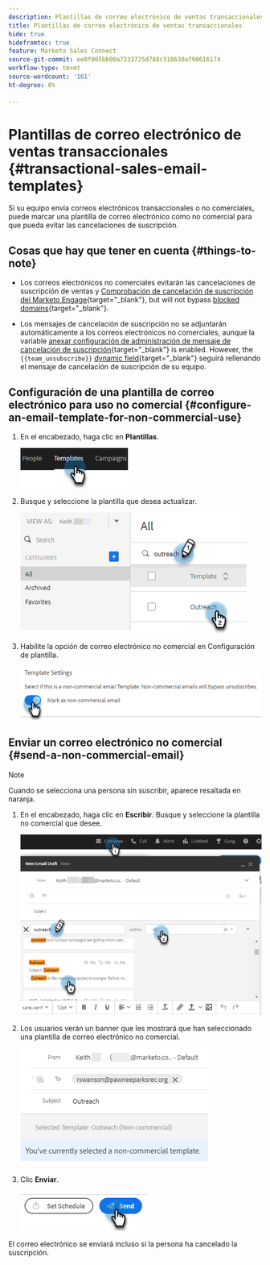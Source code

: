 ```yaml
---
description: Plantillas de correo electrónico de ventas transaccionales - Documentos de Marketo - Documentación del producto
title: Plantillas de correo electrónico de ventas transaccionales
hide: true
hidefromtoc: true
feature: Marketo Sales Connect
source-git-commit: ee0f005bb00a7233725d788c318630af90616174
workflow-type: tm+mt
source-wordcount: '161'
ht-degree: 0%

---
```


# Plantillas de correo electrónico de ventas transaccionales {#transactional-sales-email-templates}

Si su equipo envía correos electrónicos transaccionales o no comerciales, puede marcar una plantilla de correo electrónico como no comercial para que pueda evitar las cancelaciones de suscripción.

## Cosas que hay que tener en cuenta {#things-to-note}

* Los correos electrónicos no comerciales evitarán las cancelaciones de suscripción de ventas y [Comprobación de cancelación de suscripción del Marketo Engage](/help/marketo/product-docs/marketo-sales-connect/email/unsubscribes/marketo-unsubscribe-check.md){target="_blank"}, but will not bypass [blocked domains](/help/marketo/product-docs/marketo-sales-connect/admin/blocked-domains.md){target="_blank"}.

* Los mensajes de cancelación de suscripción no se adjuntarán automáticamente a los correos electrónicos no comerciales, aunque la variable [anexar configuración de administración de mensaje de cancelación de suscripción](/help/marketo/product-docs/marketo-sales-connect/email/unsubscribes/auto-append-unsubscribe-message-setting.md){target="_blank"} is enabled. However, the `{{team_unsubscribe}}` [dynamic field](/help/marketo/product-docs/marketo-sales-connect/templates/dynamic-fields/dynamic-fields-glossary.md){target="_blank"} seguirá rellenando el mensaje de cancelación de suscripción de su equipo.

## Configuración de una plantilla de correo electrónico para uso no comercial {#configure-an-email-template-for-non-commercial-use}

1. En el encabezado, haga clic en **Plantillas**.

   ![](assets/transactional-sales-email-templates-1.png)

1. Busque y seleccione la plantilla que desea actualizar.

   ![](assets/transactional-sales-email-templates-2.png)

1. Habilite la opción de correo electrónico no comercial en Configuración de plantilla.

   ![](assets/transactional-sales-email-templates-3.png)

## Enviar un correo electrónico no comercial {#send-a-non-commercial-email}

>[!NOTE]
>
>Cuando se selecciona una persona sin suscribir, aparece resaltada en naranja.

1. En el encabezado, haga clic en **Escribir**. Busque y seleccione la plantilla no comercial que desee.

   ![](assets/transactional-sales-email-templates-4.png)

1. Los usuarios verán un banner que les mostrará que han seleccionado una plantilla de correo electrónico no comercial.

   ![](assets/transactional-sales-email-templates-5.png)

1. Clic **Enviar**.

   ![](assets/transactional-sales-email-templates-6.png)

El correo electrónico se enviará incluso si la persona ha cancelado la suscripción.
